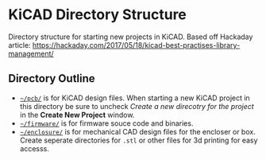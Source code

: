 # KiCAD Directory Structure

Directory structure for starting new projects in KiCAD. Based off Hackaday article: https://hackaday.com/2017/05/18/kicad-best-practises-library-management/

## Directory Outline
- [`~/pcb/`](pcb) is for KiCAD design files. When starting a new KiCAD project in this directory be sure to uncheck *Create a new direcotry for the project* in the **Create New Project** window.
- [`~/firmware/`](firmware) is for firmware souce code and binaries.
- [`~/enclosure/`](enclosure) is for mechanical CAD design files for the encloser or box. Create seperate directories for `.stl` or other files for 3d printing for easy accesss.
